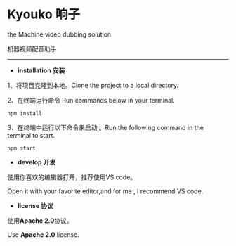 # Kyouko 响子
 the Machine video dubbing solution

机器视频配音助手

---

- **installation	安装**

1、将项目克隆到本地。Clone the project to a local directory.

2、在终端运行命令 Run commands below in your terminal.

```
npm install
```

3、在终端中运行以下命令来启动 。Run the following command in the terminal to start.

```
npm start
```

- **develop 开发**

使用你喜欢的编辑器打开，推荐使用VS code。

Open it with your favorite editor,and for me , I recommend VS code.

- **license 协议**

使用**Apache 2.0**协议。

Use **Apache 2.0** license.